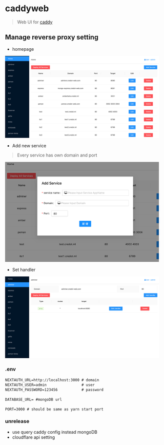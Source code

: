 # caddyweb

> Web UI for [caddy](https://caddyserver.com/)

## Manage reverse proxy setting

- homepage

![homepage](./assets/homepage.png)

- Add new service

> Every service has own domain and port

![AddService](assets/addService.png)

- Set handler

![sethandler](assets/sethandler.png)

### .env

```env
NEXTAUTH_URL=http://localhost:3000 # domain
NEXTAUTH_USER=admin                # user
NEXTAUTH_PASSWORD=123456           # password

DATABASE_URL= #mongoDB url

PORT=3000 # should be same as yarn start port
```

### unrelease

- use query caddy config instead mongoDB
- cloudflare api setting
